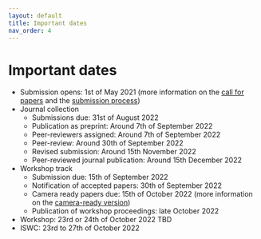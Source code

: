 ```yaml
---
layout: default
title: Important dates
nav_order: 4
---
```


# Important dates
* Submission opens: 1st of May 2021 (more information on the [call for papers](./cfp) and the [submission process](./submission))
* Journal collection
  * Submissions due: 31st of August 2022
  * Publication as preprint: Around 7th of September 2022
  * Peer-reviewers assigned: Around 7th of September 2022
  * Peer-review: Around 30th of September 2022
  * Revised submission: Around 15th November 2022
  * Peer-reviewed journal publication: Around 15th December 2022
* Workshop track
  * Submission due: 15th of September 2022
  * Notification of accepted papers: 30th of September 2022
  * Camera ready papers due: 15th of October 2022 (more information on the [camera-ready version](./camera))
  * Publication of workshop proceedings: late October 2022
* Workshop: 23rd or 24th of October 2022 TBD
* ISWC: 23rd to 27th of October 2022